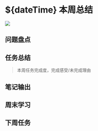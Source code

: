 
# ${dateTime} 本周总结

![](./bg-imgs/${dateTime}.jpg)

## 问题盘点


## 任务总结
> 本周任务完成度，完成感受/未完成理由

## 笔记输出


## 周末学习

## 下周任务